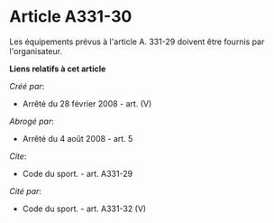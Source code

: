 # Article A331-30

Les équipements prévus à l'article A. 331-29 doivent être fournis par l'organisateur.

**Liens relatifs à cet article**

_Créé par_:

  - Arrêté du 28 février 2008 - art. (V)

_Abrogé par_:

  - Arrêté du 4 août 2008 - art. 5

_Cite_:

  - Code du sport. - art. A331-29

_Cité par_:

  - Code du sport. - art. A331-32 (V)
